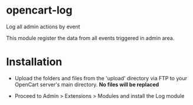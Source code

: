 # opencart-log
Log all admin actions by event

This module register the data from all events triggered in admin area.

Installation
============

- Upload the folders and files from the 'upload' directory via FTP to your OpenCart server's main directory. <b>No files will be replaced</b>

- Proceed to Admin > Extensions > Modules and install the Log module
